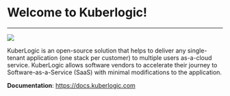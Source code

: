 # Welcome to Kuberlogic!
---
![](https://github.com/kuberlogic/kuberlogic/blob/master/img/kuberlogic-logo.png)

KuberLogic is an open-source solution that helps to deliver any single-tenant application (one stack per customer) to multiple users as-a-cloud service. KuberLogic allows software vendors to accelerate their journey to Software-as-a-Service (SaaS) with minimal modifications to the application.


**Documentation**: https://docs.kuberlogic.com
